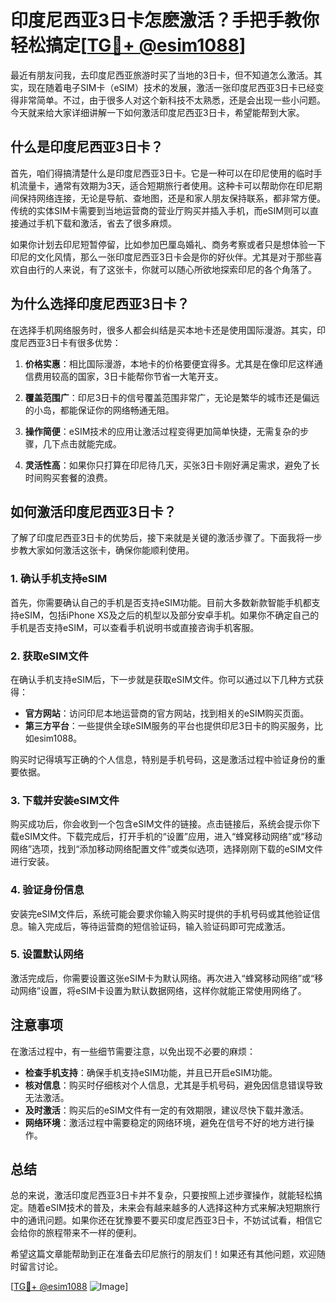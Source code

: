 # 印度尼西亚3日卡怎麽激活？手把手教你轻松搞定[[TG💪+ @esim1088](https://t.me/s/esim1088)]

最近有朋友问我，去印度尼西亚旅游时买了当地的3日卡，但不知道怎么激活。其实，现在随着电子SIM卡（eSIM）技术的发展，激活一张印度尼西亚3日卡已经变得非常简单。不过，由于很多人对这个新科技不太熟悉，还是会出现一些小问题。今天就来给大家详细讲解一下如何激活印度尼西亚3日卡，希望能帮到大家。

## 什么是印度尼西亚3日卡？

首先，咱们得搞清楚什么是印度尼西亚3日卡。它是一种可以在印尼使用的临时手机流量卡，通常有效期为3天，适合短期旅行者使用。这种卡可以帮助你在印尼期间保持网络连接，无论是导航、查地图，还是和家人朋友保持联系，都非常方便。传统的实体SIM卡需要到当地运营商的营业厅购买并插入手机，而eSIM则可以直接通过手机下载和激活，省去了很多麻烦。

如果你计划去印尼短暂停留，比如参加巴厘岛婚礼、商务考察或者只是想体验一下印尼的文化风情，那么一张印度尼西亚3日卡会是你的好伙伴。尤其是对于那些喜欢自由行的人来说，有了这张卡，你就可以随心所欲地探索印尼的各个角落了。

## 为什么选择印度尼西亚3日卡？

在选择手机网络服务时，很多人都会纠结是买本地卡还是使用国际漫游。其实，印度尼西亚3日卡有很多优势：

1. **价格实惠**：相比国际漫游，本地卡的价格要便宜得多。尤其是在像印尼这样通信费用较高的国家，3日卡能帮你节省一大笔开支。
   
2. **覆盖范围广**：印尼3日卡的信号覆盖范围非常广，无论是繁华的城市还是偏远的小岛，都能保证你的网络畅通无阻。

3. **操作简便**：eSIM技术的应用让激活过程变得更加简单快捷，无需复杂的步骤，几下点击就能完成。

4. **灵活性高**：如果你只打算在印尼待几天，买张3日卡刚好满足需求，避免了长时间购买套餐的浪费。

## 如何激活印度尼西亚3日卡？

了解了印度尼西亚3日卡的优势后，接下来就是关键的激活步骤了。下面我将一步步教大家如何激活这张卡，确保你能顺利使用。

### 1. 确认手机支持eSIM

首先，你需要确认自己的手机是否支持eSIM功能。目前大多数新款智能手机都支持eSIM，包括iPhone XS及之后的机型以及部分安卓手机。如果你不确定自己的手机是否支持eSIM，可以查看手机说明书或直接咨询手机客服。

### 2. 获取eSIM文件

在确认手机支持eSIM后，下一步就是获取eSIM文件。你可以通过以下几种方式获得：

- **官方网站**：访问印尼本地运营商的官方网站，找到相关的eSIM购买页面。
- **第三方平台**：一些提供全球eSIM服务的平台也提供印尼3日卡的购买服务，比如esim1088。
  
购买时记得填写正确的个人信息，特别是手机号码，这是激活过程中验证身份的重要依据。

### 3. 下载并安装eSIM文件

购买成功后，你会收到一个包含eSIM文件的链接。点击链接后，系统会提示你下载eSIM文件。下载完成后，打开手机的“设置”应用，进入“蜂窝移动网络”或“移动网络”选项，找到“添加移动网络配置文件”或类似选项，选择刚刚下载的eSIM文件进行安装。

### 4. 验证身份信息

安装完eSIM文件后，系统可能会要求你输入购买时提供的手机号码或其他验证信息。输入完成后，等待运营商的短信验证码，输入验证码即可完成激活。

### 5. 设置默认网络

激活完成后，你需要设置这张eSIM卡为默认网络。再次进入“蜂窝移动网络”或“移动网络”设置，将eSIM卡设置为默认数据网络，这样你就能正常使用网络了。

## 注意事项

在激活过程中，有一些细节需要注意，以免出现不必要的麻烦：

- **检查手机支持**：确保手机支持eSIM功能，并且已开启eSIM功能。
- **核对信息**：购买时仔细核对个人信息，尤其是手机号码，避免因信息错误导致无法激活。
- **及时激活**：购买后的eSIM文件有一定的有效期限，建议尽快下载并激活。
- **网络环境**：激活过程中需要稳定的网络环境，避免在信号不好的地方进行操作。

## 总结

总的来说，激活印度尼西亚3日卡并不复杂，只要按照上述步骤操作，就能轻松搞定。随着eSIM技术的普及，未来会有越来越多的人选择这种方式来解决短期旅行中的通讯问题。如果你还在犹豫要不要买印度尼西亚3日卡，不妨试试看，相信它会给你的旅程带来不一样的便利。

希望这篇文章能帮助到正在准备去印尼旅行的朋友们！如果还有其他问题，欢迎随时留言讨论。

[[TG💪+ @esim1088](https://t.me/s/esim1088) ![Image](https://i.postimg.cc/4NQfJmqS/Snipaste-2025-05-13-00-14-12.png)]